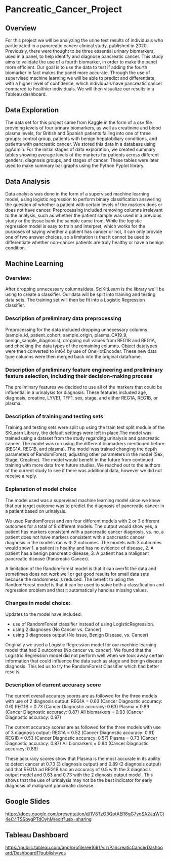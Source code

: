 # Pancreatic_Cancer_Project

## Overview

For this project we will be analyzing the urine test results of individuals who participated in a pancreatic cancer clinical study, published in 2020. Previously, there were thought to be three essential urinary biomarkers, used in a panel, to help identify and diagnose pancreatic cancer. This study aims to validate the use of a fourth  biomarker, in order to make the panel more efficient. Our goal is to use the data to test if adding the fourth biomarker in fact makes the panel more accurate. Through the use of supervised machine learning we will be able to predict and differentiate, with a higher level of confidence, which individuals have pancreatic cancer compared to healthier individuals. We will then visualize our results in a Tableau dashboard.

## Data Exploration

The data set for this project came from Kaggle in the form of a csv file providing levels of four urinary biomarkers, as well as creatinine and blood plasma levels, for British and Spanish patients falling into one of three groups: control group, patients with benign hepatobiliary conditions, and patients with pancreatic cancer. We stored this data in a database using pgAdmin. For the initial stages of data exploration, we created summary tables showing average levels of the markers for patients across different genders, diagnosis groups, and stages of cancer. These tables were later used to make summary bar graphs using the Python Pyplot library. 

## Data Analysis

Data analysis was done in the form of a supervised machine learning model, using logistic regression to perform binary classification answering the question of whether a patient with certain levels of the markers does or does not have cancer. Preprocessing included removing columns irrelevant to the analysis, such as whether the patient sample was used in a previous study or the tissue bank the sample came from. While the logistic regression model is easy to train and interpret, which works for the purposes of saying whether a patient has cancer or not, it can only provide one of two answer choices, so a limitation is that it cannot be used to differentiate whether non-cancer patients are truly healthy or have a benign condition.

## Machine Learning
### Overview:
After dropping unnecessary columns/data, SciKitLearn is the library we'll be using to create a classifier. Our data will be split into training and testing data sets. The training set will then be fit into a Logistic Regression classifier.

### Description of preliminary data preprocessing
Preprocessing for the data included dropping unnecessary columns (sample_id, patient_cohort, sample_origin, plasma_CA19_9, benign_sample_diagnosis), dropping null values from REG1B and REG1A, and checking the data types of the remaining columns. Object datatypes were then converted to int64 by use of OneHotEncoder. These new data type columns were then merged back into the original dataframe. 

### Description of preliminary feature engineering and preliminary feature selection, including their decision-making process 
The preliminary features we decided to use all of the markers that could be influential in a urinalysis for diagnosis. These features included age, diagnosis, creatine, LYVE1, TFF1, sex, stage, and either REG1A, REG1B, or plasma. 

### Description of training and testing sets 
Training and testing sets were split up using the train test split module of the SKLearn Library, the default settings were left in place.The model was trained using a dataset from the study regarding urinalysis and pancreatic cancer. The model was run using the different biomarkers mentioned before (REG1A, REG1B, and plasma). The model was trained changing the depth parameters of RandomForest, adjusting other parameters in the model (Sex, Stage, Creatine). The model would benefit in the future from continued training with more data from future studies. We reached out to the authors of the current study to see if there was additional data, however we did not receive a reply. 

### Explanation of model choice
The model used was a supervised machine learning model since we knew that our target outcome was to predict the diagnosis of pancreatic cancer in a patient based on urinalysis. 

We used RandomForest and ran four different models with 2 or 3 different outcomes for a total of 8 different models. The output would show yes, a patient has markers consistent with a pancreatic cancer diagnosis, vs. no, a patient does not have markers consistent with a pancreatic cancer diagnosis in the models ran with 2 outcomes. The models with 3 outcomes would show 1. a patient is healthy and has no evidence of disease, 2. A patient has a benign pancreatic disease, 3. A patient has a malignant pancreatic disease (Pancreatic Cancer).

A limitation of the RandomForest model is that it can overfit the data and sometimes does not work well or get good results for small data sets because the randomness is reduced. The benefit to using the RandomForest model is that it can be used to solve both a classification and regression problem and that it automatically handles missing values. 

### Changes in model choice:

Updates to the model have included:
- use of RandomForest classifier instead of using LogisticRegression.
- using 2 diagnoses (No Cancer vs. Cancer)
- using 3 diagnoses output (No Issue, Benign Disease, vs. Cancer)

Originally we used a Logistic Regression model for our machine learning model that had 2 outcomes (No cancer vs. cancer). We found that the Logistric Regression model did not perform well when we took away certain information that could influence the data such as stage and benign disease diagnosis. This led us to try the RandomForest Classifier which had better results. 

### Description of current accuracy score
The current overall accuracy scores are as followed for the three models with use of 2 diagnosis output:
REG1A = 0.63 (Cancer Diagnostic accuracy: 0.6)
REG1B = 0.73 (Cancer Diagnostic accuracy: 0.63)
Plasma = 0.89 (Cancer Diagnostic accuracy: 0.87)
All biomarkers = 0.93 (Cancer Diagnostic accuracy: 0.97)

The current accuracy scores are as followed for the three models with use of 3 diagnosis output:
REG1A = 0.52 (Cancer Diagnostic accuracy: 0.61)
REG1B = 0.53 (Cancer Diagnostic accuracy: 0.57)
Plasma = 0.73 (Cancer Diagnostic accuracy: 0.87)
All biomarkers = 0.84 (Cancer Diagnostic accuracy: 0.89)

These accuracy scores show that Plasma is the most accurate in its ability to detect cancer at 0.73 (3 diagnosis output) and 0.89 (2 diagnosis output) and that REG1A ad REG1B had an accuracy of 0.5 with the 3 diagnosis output model and 0.63 and 0.73 with the 2 dignosis output model. This shows that the use of urinalysis may not be the best indicator for early diagnosis of malignant pancreatic disease.

## Google Slides
https://docs.google.com/presentation/d/1V8TzO3QotAER8gG7yoSA2JqWCj4eC4TSSbygPTdOyhM/edit?usp=sharing

## Tableau Dashboard
https://public.tableau.com/app/profile/ee1691/viz/PancreaticCancerDashboard/Dashboard1?publish=yes

